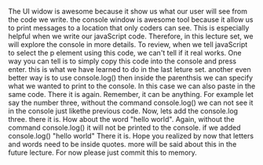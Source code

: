 The UI widow is awesome because it show us what our user will see from the code we write.
the console window is awesome tool because it allow us to print messages to a location that only coders can see.
This is especially helpful when we write our javaScript code.
Therefore, in this lecture set, we will explore the console in more details. 
To review, when we tell javaScript to select the p element using this code, 
we can't tell if it real works.
One way you can tell is to simply copy this code into the console and press enter.
this is what we have learned to do in the last leture set. 
another even better way is to use console.log()
then inside the parenthsis we can specify what we wanted to print to the console. In this case we can also paste in the same code.
There it is again.
Remember, it can be anything. For example let say the number three,
without the command console.log() we can not see it in the console just likethe previous code. 
Now, lets add the console.log three. 
there it is.
How about the word "hello world".
Again, without the command console.log() it will not be printed  to the console. if we added console.log() "hello world" 
There it is.
Hope you realized by now that letters and words need to be inside quotes. more will be said about this in the future lecture. 
For now please just commit this to memory.
